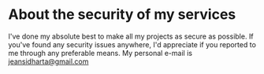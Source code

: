 # About the security of my services

I've done my absolute best to make all my projects as secure as possible. If you've found any security issues anywhere, I'd appreciate if you reported to me through any preferable means. My personal e-mail is jeansidharta@gmail.com